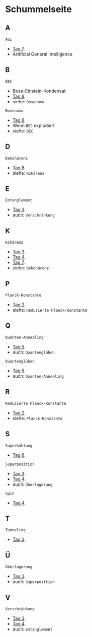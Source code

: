 # Schummelseite

## A

`AGI`
* [Tag 7](Tag7/README.md).
* Artificial General Intelligence

## B

`BEC`
* Bose-Einstein-Kondensat
* [Tag 8](Tag8/README.md).
* siehe: `Bosenova`

`Bosenova`
* [Tag 8](Tag8/README.md).
* Wenn `BEC` explodiert
* siehe: `BEC`

## D

`Dekohärenz`
* [Tag 8](Tag8/README.md).
* siehe: `Kohärenz`

## E

`Entanglement`
* [Tag 3](Tag3/README.md).
* auch: `Verschränkung`

## K

`Kohärenz`
* [Tag 3](Tag3/README.md).
* [Tag 4](Tag4/README.md).
* [Tag 7](Tag7/README.md).
* siehe: `Dekohärenz`

## P

`Planck-Konstante`
* [Tag 2](Tag2/README.md).
* siehe: `Reduzierte Planck-Konstante`

## Q

`Quanten-Annealing`
* [Tag 5](Tag5/README.md).
* auch: `Quantenglühen`

`Quantenglühen`
* [Tag 5](Tag5/README.md).
* auch: `Quanten-Annealing`

## R

`Reduzierte Planck-Konstante`
* [Tag 2](Tag2/README.md).
* siehe: `Planck-Konstante`

## S

`Superkühlung`
* [Tag 8](Tag8/README.md).

`Superposition`
* [Tag 3](Tag3/README.md).
* [Tag 4](Tag4/README.md).
* auch: `Überlagerung`

`Spin`
* [Tag 4](Tag4/README.md).

## T

`Tunneling`
* [Tag 3](Tag3/README.md).

## Ü

`Überlagerung`
* [Tag 3](Tag3/README.md).
* auch: `Superposition`

## V

`Verschränkung`
* [Tag 3](Tag3/README.md).
* [Tag 4](Tag4/README.md).
* auch: `Entanglement`
